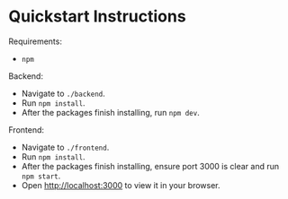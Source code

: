 # Quickstart Instructions

Requirements:
* `npm`

Backend:
* Navigate to `./backend`.
* Run `npm install`.
* After the packages finish installing, run `npm dev`.

Frontend:
* Navigate to `./frontend`.
* Run `npm install`.
* After the packages finish installing, ensure port 3000 is clear and run `npm start`.
* Open [http://localhost:3000](http://localhost:3000) to view it in your browser.

